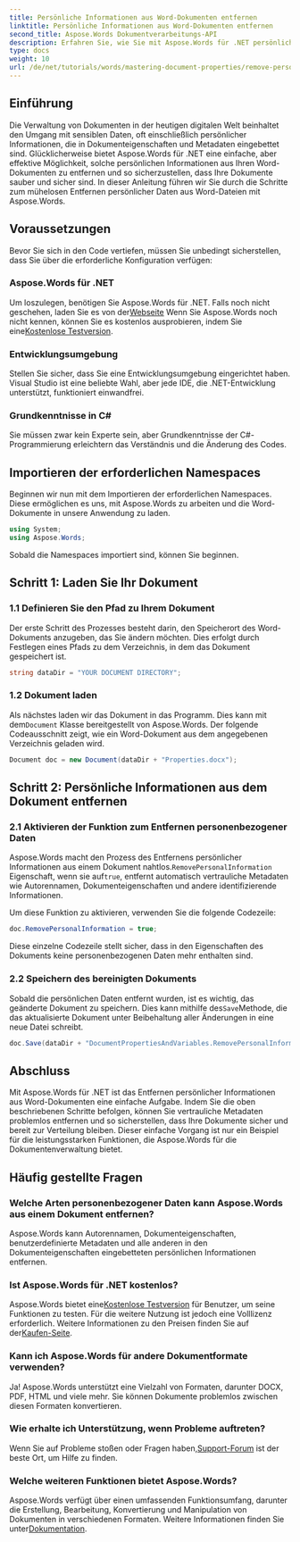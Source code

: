 ```yaml
---
title: Persönliche Informationen aus Word-Dokumenten entfernen
linktitle: Persönliche Informationen aus Word-Dokumenten entfernen
second_title: Aspose.Words Dokumentverarbeitungs-API
description: Erfahren Sie, wie Sie mit Aspose.Words für .NET persönliche Informationen, einschließlich Metadaten und Autorendetails, aus Ihren Word-Dokumenten entfernen.
type: docs
weight: 10
url: /de/net/tutorials/words/mastering-document-properties/remove-personal-information-word-document/
---
```

## Einführung

Die Verwaltung von Dokumenten in der heutigen digitalen Welt beinhaltet den Umgang mit sensiblen Daten, oft einschließlich persönlicher Informationen, die in Dokumenteigenschaften und Metadaten eingebettet sind. Glücklicherweise bietet Aspose.Words für .NET eine einfache, aber effektive Möglichkeit, solche persönlichen Informationen aus Ihren Word-Dokumenten zu entfernen und so sicherzustellen, dass Ihre Dokumente sauber und sicher sind. In dieser Anleitung führen wir Sie durch die Schritte zum mühelosen Entfernen persönlicher Daten aus Word-Dateien mit Aspose.Words.

## Voraussetzungen

Bevor Sie sich in den Code vertiefen, müssen Sie unbedingt sicherstellen, dass Sie über die erforderliche Konfiguration verfügen:

### Aspose.Words für .NET

Um loszulegen, benötigen Sie Aspose.Words für .NET. Falls noch nicht geschehen, laden Sie es von der[Webseite](https://releases.aspose.com/words/net/) Wenn Sie Aspose.Words noch nicht kennen, können Sie es kostenlos ausprobieren, indem Sie eine[Kostenlose Testversion](https://releases.aspose.com/).

### Entwicklungsumgebung

Stellen Sie sicher, dass Sie eine Entwicklungsumgebung eingerichtet haben. Visual Studio ist eine beliebte Wahl, aber jede IDE, die .NET-Entwicklung unterstützt, funktioniert einwandfrei.

### Grundkenntnisse in C#

Sie müssen zwar kein Experte sein, aber Grundkenntnisse der C#-Programmierung erleichtern das Verständnis und die Änderung des Codes.

## Importieren der erforderlichen Namespaces

Beginnen wir nun mit dem Importieren der erforderlichen Namespaces. Diese ermöglichen es uns, mit Aspose.Words zu arbeiten und die Word-Dokumente in unsere Anwendung zu laden.

```csharp
using System;
using Aspose.Words;
```

Sobald die Namespaces importiert sind, können Sie beginnen.

## Schritt 1: Laden Sie Ihr Dokument

### 1.1 Definieren Sie den Pfad zu Ihrem Dokument

Der erste Schritt des Prozesses besteht darin, den Speicherort des Word-Dokuments anzugeben, das Sie ändern möchten. Dies erfolgt durch Festlegen eines Pfads zu dem Verzeichnis, in dem das Dokument gespeichert ist.

```csharp
string dataDir = "YOUR DOCUMENT DIRECTORY";
```

### 1.2 Dokument laden

Als nächstes laden wir das Dokument in das Programm. Dies kann mit dem`Document` Klasse bereitgestellt von Aspose.Words. Der folgende Codeausschnitt zeigt, wie ein Word-Dokument aus dem angegebenen Verzeichnis geladen wird.

```csharp
Document doc = new Document(dataDir + "Properties.docx");
```

## Schritt 2: Persönliche Informationen aus dem Dokument entfernen

### 2.1 Aktivieren der Funktion zum Entfernen personenbezogener Daten

 Aspose.Words macht den Prozess des Entfernens persönlicher Informationen aus einem Dokument nahtlos.`RemovePersonalInformation` Eigenschaft, wenn sie auf`true`, entfernt automatisch vertrauliche Metadaten wie Autorennamen, Dokumenteigenschaften und andere identifizierende Informationen.

Um diese Funktion zu aktivieren, verwenden Sie die folgende Codezeile:

```csharp
doc.RemovePersonalInformation = true;
```

Diese einzelne Codezeile stellt sicher, dass in den Eigenschaften des Dokuments keine personenbezogenen Daten mehr enthalten sind.

### 2.2 Speichern des bereinigten Dokuments

 Sobald die persönlichen Daten entfernt wurden, ist es wichtig, das geänderte Dokument zu speichern. Dies kann mithilfe des`Save`Methode, die das aktualisierte Dokument unter Beibehaltung aller Änderungen in eine neue Datei schreibt.

```csharp
doc.Save(dataDir + "DocumentPropertiesAndVariables.RemovePersonalInformation.docx");
```

## Abschluss

Mit Aspose.Words für .NET ist das Entfernen persönlicher Informationen aus Word-Dokumenten eine einfache Aufgabe. Indem Sie die oben beschriebenen Schritte befolgen, können Sie vertrauliche Metadaten problemlos entfernen und so sicherstellen, dass Ihre Dokumente sicher und bereit zur Verteilung bleiben. Dieser einfache Vorgang ist nur ein Beispiel für die leistungsstarken Funktionen, die Aspose.Words für die Dokumentenverwaltung bietet.

## Häufig gestellte Fragen

### Welche Arten personenbezogener Daten kann Aspose.Words aus einem Dokument entfernen?

Aspose.Words kann Autorennamen, Dokumenteigenschaften, benutzerdefinierte Metadaten und alle anderen in den Dokumenteigenschaften eingebetteten persönlichen Informationen entfernen.

### Ist Aspose.Words für .NET kostenlos?

 Aspose.Words bietet eine[Kostenlose Testversion](https://releases.aspose.com/) für Benutzer, um seine Funktionen zu testen. Für die weitere Nutzung ist jedoch eine Volllizenz erforderlich. Weitere Informationen zu den Preisen finden Sie auf der[Kaufen-Seite](https://purchase.aspose.com/buy).

### Kann ich Aspose.Words für andere Dokumentformate verwenden?

Ja! Aspose.Words unterstützt eine Vielzahl von Formaten, darunter DOCX, PDF, HTML und viele mehr. Sie können Dokumente problemlos zwischen diesen Formaten konvertieren.

### Wie erhalte ich Unterstützung, wenn Probleme auftreten?

 Wenn Sie auf Probleme stoßen oder Fragen haben,[Support-Forum](https://forum.aspose.com/c/words/8) ist der beste Ort, um Hilfe zu finden.

### Welche weiteren Funktionen bietet Aspose.Words?

 Aspose.Words verfügt über einen umfassenden Funktionsumfang, darunter die Erstellung, Bearbeitung, Konvertierung und Manipulation von Dokumenten in verschiedenen Formaten. Weitere Informationen finden Sie unter[Dokumentation](https://reference.aspose.com/words/net/).